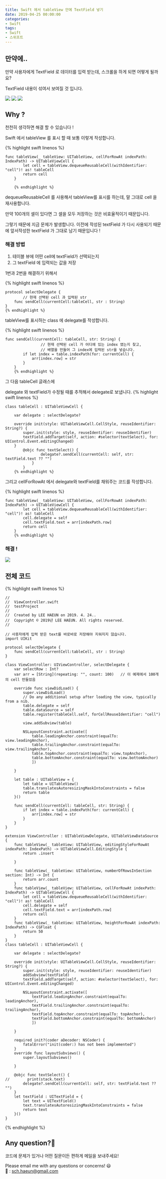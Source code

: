```yaml
---
title: Swift 에서 tableView 안에 TextField 넣기
date: 2019-04-25 00:00:00
categories:
- Swift
tags:
- Swift
- 스위프트
---
```


## 만약에..

만약 사용자에게 TextField 로 데이터를 입력 받는데, 스크롤을 하게 되면 어떻게 될까요?

TextField 내용이 섞여서 보여질 것 입니다.

![](/image/190425/img1.png)   ![](/image/190425/img2.png)
![](/image/190425/img3.png)

## Why ?

천천히 생각하면 해결 할 수 있습니다 !

Swift 에서 tableView 를 표시 할 때 보통 이렇게 작성합니다.

{% highlight swift linenos %}

    func tableView(_ tableView: UITableView, cellForRowAt indexPath: IndexPath) -> UITableViewCell {
            let cell = tableView.dequeueReusableCell(withIdentifier: "cell")! as! tableCell
            return cell
        }

        {% endhighlight %}

dequeueReusableCell 를 사용해서 tableView를 표시를 하는데, 말 그대로 cell 을 재사용합니다.

만약 100개의 셀이 있다면 그 셀을 모두 저장하는 것은 비효율적이기 때문입니다.

그렇기 때문에 지금 문제가 발생합니다. 이전에 작성된 textField 가 다시 사용되기 때문에 앞서작성한 textField 가 그대로 남기 때문입니다 !

### 해결 방법

1. 테이블 뷰에 어떤 cell에 textField가 선택되는지
2. 그 textField 에 입력되는 값을 저장  

1번과 2번을 해결하기 위해서

{% highlight swift linenos %}

    protocol selectDelegate {
    		// 현재 선택된 cell 과 입력된 str
        func sendCell(currentCell:tableCell, str : String)
    }
    {% endhighlight %}

tableView를 표시하는 class 에 delegate를 작성합니다.

{% highlight swift linenos %}

    func sendCell(currentCell: tableCell, str: String) {
    				// 현재 선택된 cell 가 어디에 있는 index 였는지 찾고,
    				// 배열을 만들어 그 index에 입력된 str을 넣습니다.
            if let index = table.indexPath(for: currentCell) {
                arr[index.row] = str
            }
        }
        {% endhighlight %}

그 다음 tableCell 글래스에

delegate 와 textField가 수정될 때를 추적해서 delegate로 보냅니다.
{% highlight swift linenos %}

    class tableCell : UITableViewCell {

        var delegate : selectDelegate?

        override init(style: UITableViewCell.CellStyle, reuseIdentifier: String?) {
            super.init(style: style, reuseIdentifier: reuseIdentifier)
            textField.addTarget(self, action: #selector(textSelect), for: UIControl.Event.editingChanged)
    	}
    		@objc func textSelect() {
    		        delegate?.sendCell(currentCell: self, str: textField.text ?? "")
    		    }
    		}
        {% endhighlight %}

그리고 cellForRowAt 에서 delegate와 textField를 채워주는 코드를 작성합니다.

{% highlight swift linenos %}

    func tableView(_ tableView: UITableView, cellForRowAt indexPath: IndexPath) -> UITableViewCell {
            let cell = tableView.dequeueReusableCell(withIdentifier: "cell")! as! tableCell
            cell.delegate = self
            cell.textField.text = arr[indexPath.row]
            return cell
        }
        {% endhighlight %}

### 해결 !

![](https://media.giphy.com/media/3o7abKhOpu0NwenH3O/giphy.gif)

## 전체 코드

{% highlight swift linenos %}

    //
    //  ViewController.swift
    //  testProject
    //
    //  Created by LEE HAEUN on 2019. 4. 24..
    //  Copyright © 2019년 LEE HAEUN. All rights reserved.
    //

    // 사용자에게 입력 받은 text를 바로바로 저장해야 지워지지 않습니다.
    import UIKit

    protocol selectDelegate {
        func sendCell(currentCell:tableCell, str : String)
    }

    class ViewController: UIViewController, selectDelegate {
        var selectRow : Int?
        var arr = [String](repeating: "", count: 100)   // 이 예제에서 100개의 cell 만들었음

        override func viewDidLoad() {
            super.viewDidLoad()
            // Do any additional setup after loading the view, typically from a nib.
            table.delegate = self
            table.dataSource = self
            table.register(tableCell.self, forCellReuseIdentifier: "cell")

            view.addSubview(table)

            NSLayoutConstraint.activate([
                table.leadingAnchor.constraint(equalTo: view.leadingAnchor),
                table.trailingAnchor.constraint(equalTo: view.trailingAnchor),
                table.topAnchor.constraint(equalTo: view.topAnchor),
                table.bottomAnchor.constraint(equalTo: view.bottomAnchor)
                ])

        }

        let table : UITableView = {
            let table = UITableView()
            table.translatesAutoresizingMaskIntoConstraints = false
            return table
        }()

        func sendCell(currentCell: tableCell, str: String) {
            if let index = table.indexPath(for: currentCell) {
                arr[index.row] = str
            }
        }
    }

    extension ViewController : UITableViewDelegate, UITableViewDataSource {
        func tableView(_ tableView: UITableView, editingStyleForRowAt indexPath: IndexPath) -> UITableViewCell.EditingStyle {
            return .insert

        }

        func tableView(_ tableView: UITableView, numberOfRowsInSection section: Int) -> Int {
            return arr.count
        }
        func tableView(_ tableView: UITableView, cellForRowAt indexPath: IndexPath) -> UITableViewCell {
            let cell = tableView.dequeueReusableCell(withIdentifier: "cell")! as! tableCell
            cell.delegate = self
            cell.textField.text = arr[indexPath.row]
            return cell
        }
        func tableView(_ tableView: UITableView, heightForRowAt indexPath: IndexPath) -> CGFloat {
            return 50
        }
    }
    class tableCell : UITableViewCell {

        var delegate : selectDelegate?

        override init(style: UITableViewCell.CellStyle, reuseIdentifier: String?) {
            super.init(style: style, reuseIdentifier: reuseIdentifier)
            addSubview(textField)
            textField.addTarget(self, action: #selector(textSelect), for: UIControl.Event.editingChanged)

            NSLayoutConstraint.activate([
                textField.leadingAnchor.constraint(equalTo: leadingAnchor),
                textField.trailingAnchor.constraint(equalTo: trailingAnchor),
                textField.topAnchor.constraint(equalTo: topAnchor),
                textField.bottomAnchor.constraint(equalTo: bottomAnchor)
                ])

        }

        required init?(coder aDecoder: NSCoder) {
            fatalError("init(coder:) has not been implemented")
        }
        override func layoutSubviews() {
            super.layoutSubviews()

        }

        @objc func textSelect() {
    //        print(stack.text)
            delegate?.sendCell(currentCell: self, str: textField.text ?? "")
        }
        let textField : UITextField = {
            let text = UITextField()
            text.translatesAutoresizingMaskIntoConstraints = false
            return text
        }()
    }
  {% endhighlight %}


  ## Any question?🙋‍
  코드에 문제가 있거나 어떤 질문이든 편하게 메일을 보내주세요!

  Please email me with any questions or concerns! 😃<br/>
  💌 : sch.haeun@gmail.com
